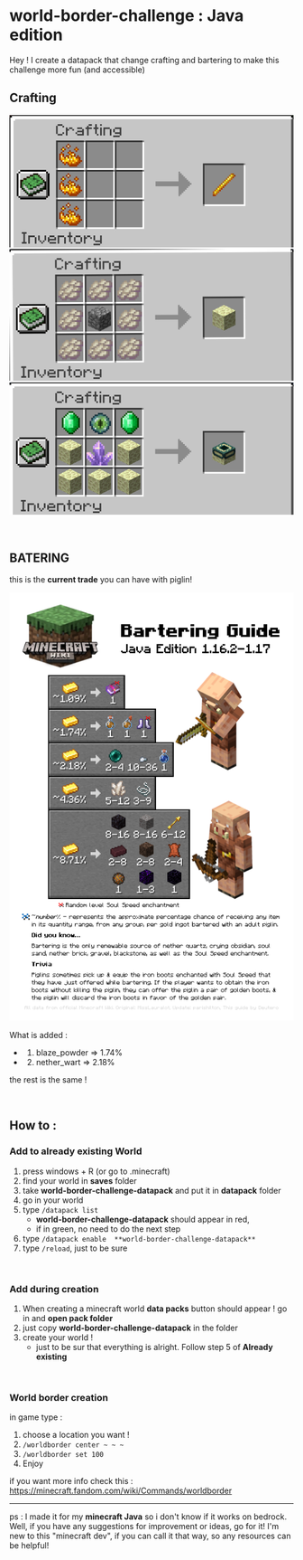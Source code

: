# world-border-challenge : Java edition

Hey ! I create a datapack that change crafting and bartering to make this challenge more fun (and accessible)


## Crafting


![](./public/blaze_rod_craft.png)
![](./public/endstone_craft.png)
![](./public/end_portal_craft.png)

</br>

## BATERING


this is the **current trade** you can have with piglin!

![](./public/batering.png)

What is added : 

- 1) blaze_powder => 1.74%
- 2) nether_wart => 2.18%

the rest is the same !


</br>

## How to :


### **Add to already existing World**

1. press windows + R (or go to .minecraft)
2. find your world in **saves** folder
3. take **world-border-challenge-datapack** and put it in **datapack** folder
4. go in your world
5. type `/datapack list`
    -    **world-border-challenge-datapack** should appear in red,  
    - if in green, no need to do the next step
6. type `/datapack enable  **world-border-challenge-datapack** `
7. type `/reload`, just to be sure

</br>


### **Add during creation**
1. When creating a minecraft world **data packs** button should appear ! go in and **open pack folder**
2. just copy **world-border-challenge-datapack** in the folder
3. create your world ! 
    - just to be sur that everything is alright. Follow step 5 of  **Already existing**

</br>


### **World border creation**

in game type :
1. choose a location you want !
2. `/worldborder center ~ ~ ~`
3. `/worldborder set 100` 
4. Enjoy


if you want more info check this : https://minecraft.fandom.com/wiki/Commands/worldborder


---


ps : I made it for my **minecraft Java** so i don't know if it works on bedrock. Well, if you have any suggestions for improvement or ideas, go for it!
I'm new to this "minecraft dev", if you can call it that way, so any resources can be helpful! 


